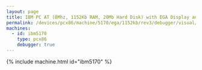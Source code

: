 ```yaml
---
layout: page
title: IBM PC AT (8Mhz, 1152Kb RAM, 20Mb Hard Disk) with EGA Display and Debugger
permalink: /devices/pcx86/machine/5170/ega/1152kb/rev3/debugger/visual/
machines:
  - id: ibm5170
    type: pcx86
    debugger: true
---
```


{% include machine.html id="ibm5170" %}
